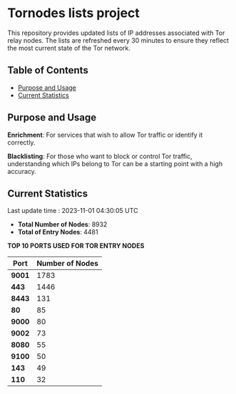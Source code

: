 # Tornodes lists project

This repository provides updated lists of IP addresses associated with Tor relay nodes. The lists are refreshed every 30 minutes to ensure they reflect the most current state of the Tor network.

## Table of Contents

- [Purpose and Usage](#purpose-and-usage)
- [Current Statistics](#current-statistics)


## Purpose and Usage

**Enrichment**: For services that wish to allow Tor traffic or identify it correctly.

**Blacklisting**: For those who want to block or control Tor traffic, understanding which IPs belong to Tor can be a starting point with a high accuracy.

## Current Statistics

Last update time : 2023-11-01 04:30:05 UTC

- **Total Number of Nodes**: 8932
- **Total of Entry Nodes**: 4481

**TOP 10 PORTS USED FOR TOR ENTRY NODES**

| **Port** | **Number of Nodes** |
|------|-----------------|
| **9001**   | 1783  |
| **443**   | 1446  |
| **8443**   | 131  |
| **80**   | 85  |
| **9000**   | 80  |
| **9002**   | 73  |
| **8080**   | 55  |
| **9100**   | 50  |
| **143**   | 49  |
| **110**   | 32  |

